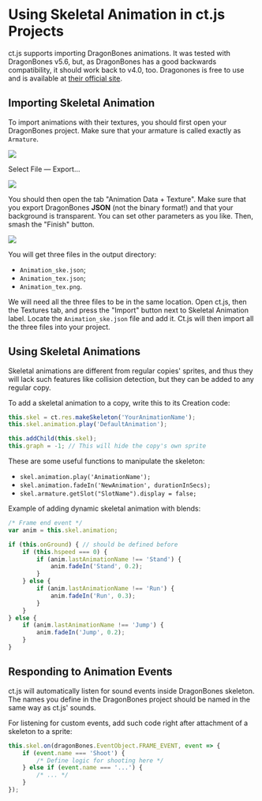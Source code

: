 # Using Skeletal Animation in ct.js Projects

ct.js supports importing DragonBones animations. It was tested with DragonBones v5.6, but, as DragonBones has a good backwards compatibility, it should work back to v4.0, too. Dragonones is free to use and is available at [their official site](http://dragonbones.com/).

## Importing Skeletal Animation

To import animations with their textures, you should first open your DragonBones project. Make sure that your armature is called exactly as `Armature`.

![](./images/skeletalAnimationsDB_03.png)

Select File — Export…

![](./images/skeletalAnimationsDB_01.png)

You should then open the tab "Animation Data + Texture". Make sure that you export DragonBones **JSON** (not the binary format!) and that your background is transparent. You can set other parameters as you like. Then, smash the "Finish" button.

![](./images/skeletalAnimationsDB_02.png)

You will get three files in the output directory:

* `Animation_ske.json`;
* `Animation_tex.json`;
* `Animation_tex.png`.

We will need all the three files to be in the same location. Open ct.js, then the Textures tab, and press the "Import" button next to Skeletal Animation label. Locate the `Animation_ske.json` file and add it. Ct.js will then import all the three files into your project.

## Using Skeletal Animations

Skeletal animations are different from regular copies' sprites, and thus they will lack such features like collision detection, but they can be added to any regular copy.

To add a skeletal animation to a copy, write this to its Creation code:

```js
this.skel = ct.res.makeSkeleton('YourAnimationName');
this.skel.animation.play('DefaultAnimation');

this.addChild(this.skel);
this.graph = -1; // This will hide the copy's own sprite
```

These are some useful functions to manipulate the skeleton:

* `skel.animation.play('AnimationName');`
* `skel.animation.fadeIn('NewAnimation', durationInSecs);`
* `skel.armature.getSlot("SlotName").display = false;`

Example of adding dynamic skeletal animation with blends:

```js
/* Frame end event */
var anim = this.skel.animation;

if (this.onGround) { // should be defined before
    if (this.hspeed === 0) {
        if (anim.lastAnimationName !== 'Stand') {
            anim.fadeIn('Stand', 0.2);
        }
    } else {
        if (anim.lastAnimationName !== 'Run') {
            anim.fadeIn('Run', 0.3);
        }
    }
} else {
    if (anim.lastAnimationName !== 'Jump') {
        anim.fadeIn('Jump', 0.2);
    }
}
```

## Responding to Animation Events

ct.js will automatically listen for sound events inside DragonBones skeleton. The names you define in the DragonBones project should be named in the same way as ct.js' sounds.

For listening for custom events, add such code right after attachment of a skeleton to a sprite:

```js
this.skel.on(dragonBones.EventObject.FRAME_EVENT, event => {
    if (event.name === 'Shoot') {
        /* Define logic for shooting here */
    } else if (event.name === '...') {
        /* ... */
    }
});
```
